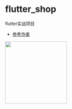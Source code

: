 # flutter_shop

flutter实战项目

- [参考作者](https://juejin.im/post/5b3ee0b66fb9a04f8a21678c)

<img src="https://github.com/mmc-mu/flutter_shop/blob/master/screenshot/home.png" width="200">


